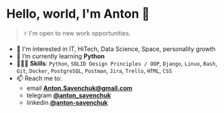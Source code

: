 # Hello, world, I'm Anton 👋
> ⚡️ I'm open to new work opportunities.

- 👀 I'm interested in IT, HiTech, Data Science, Space, personality growth
- 🌱 I’m currently learning **Python**
- 👨🏻‍💻 **Skills**: `Python`, `SOLID Design Principles / OOP`, `Django`, `Linux`, `Bash`, `Git`, `Docker`, `PostgreSQL`, `Postman`, `Jira`, `Trello`, `HTML`, `CSS`
- 📫 Reach me to:
  - email **[Anton.Savenchuk@gmail.com](mailto:Anton.Savenchuk@gmail.com)**
  - telegram **[@anton_savenchuk](https://t.me/anton_savenchuk)**
  - linkedin **[@anton-savenchuk](https://www.linkedin.com/in/anton-savenchuk-175415235/)**

<!---
anton-savenchuk/anton-savenchuk is a ✨ special ✨ repository because its `README.md` (this file) appears on your GitHub profile.

--->

